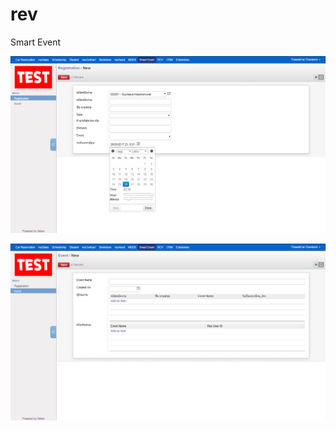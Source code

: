 # rev
Smart Event

![alt text](https://github.com/StCrownClown/rev/blob/master/rev01.png "rev 1")

![alt text](https://github.com/StCrownClown/rev/blob/master/rev02.png "rev 2")
